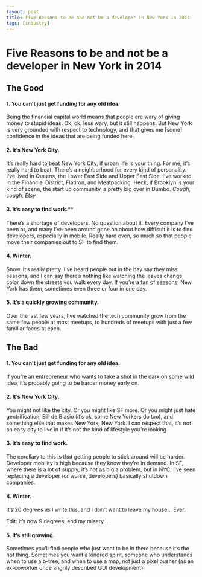 ```yaml
---
layout: post
title: Five Reasons to be and not be a developer in New York in 2014
tags: [industry]
---
```


# Five Reasons to be and not be a developer in New York in 2014

## The Good

#### 1. You can’t just get funding for any old idea.

Being the financial capital world means that people are wary of giving money to stupid ideas. Ok, ok, less wary, but it still happens. But New York is very grounded with respect to technology, and that gives me [some] confidence in the ideas that are being funded here.

#### 2. It’s New York City.

It’s really hard to beat New York City, if urban life is your thing. For me, it’s really hard to beat. There’s a neighborhood for every kind of personality. I’ve lived in Queens, the Lower East Side and Upper East Side. I’ve worked in the Financial District, Flatiron, and Meatpacking. Heck, if Brooklyn is your kind of scene, the start up community is pretty big over in Dumbo. *Cough, cough, Etsy.*

#### 3. It’s easy to find work.**

There’s a shortage of developers. No question about it. Every company I’ve been at, and many I’ve been around gone on about how difficult it is to find developers, especially in mobile. Really hard even, so much so that people move their companies out to SF to find them.

#### 4. Winter.

Snow. It’s really pretty. I’ve heard people out in the bay say they miss seasons, and I can say there’s nothing like watching the leaves change color down the streets you walk every day. If you’re a fan of seasons, New York has them, sometimes even three or four in one day.

#### 5. It’s a quickly growing community.

Over the last few years, I’ve watched the tech community grow from the same few people at most meetups, to hundreds of meetups with just a few familiar faces at each.

## The Bad

#### 1. You can’t just get funding for any old idea.

If you’re an entrepreneur who wants to take a shot in the dark on some wild idea, it’s probably going to be harder money early on.

#### 2. It’s New York City.

You might not like the city. Or you might like SF more. Or you might just hate gentrification, Bill de Blasio (it’s ok, some New Yorkers do too), and something else that makes New York, New York. I can respect that, it’s not an easy city to live in if it’s not the kind of lifestyle you’re looking 

#### 3. It’s easy to find work.

The corollary to this is that getting people to stick around will be harder. Developer mobility is high because they know they’re in demand. In SF, where there is a lot of supply, it’s not as big a problem, but in NYC, I’ve seen replacing a developer (or worse, developers) basically shutdown companies.

#### 4. Winter.

It’s 20 degrees as I write this, and I don’t want to leave my house… Ever. 

Edit: it’s now 9 degrees, end my misery…

#### 5. It’s still growing.

Sometimes you’ll find people who just want to be in there because it’s the hot thing. Sometimes you want a kindred spirit, someone who understands when to use a b-tree, and when to use a map, not just a pixel pusher (as an ex-coworker once angrily described GUI development).
